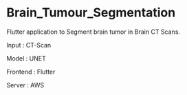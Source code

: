 # Brain_Tumour_Segmentation
Flutter application to Segment brain tumor in Brain CT Scans.

Input : CT-Scan

Model : UNET

Frontend : Flutter

Server : AWS
